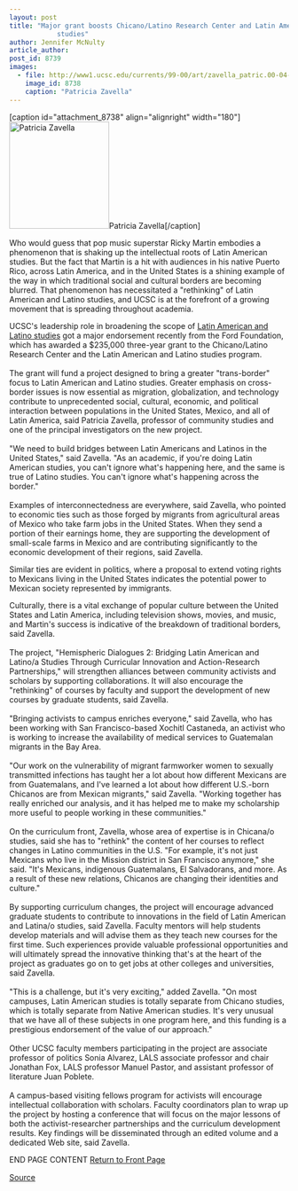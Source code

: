 ```yaml
---
layout: post
title: "Major grant boosts Chicano/Latino Research Center and Latin American and Latino
			studies"
author: Jennifer McNulty
article_author: 
post_id: 8739
images:
  - file: http://www1.ucsc.edu/currents/99-00/art/zavella_patric.00-04-17.180.jpg
    image_id: 8738
    caption: "Patricia Zavella"
---
```


[caption id="attachment_8738" align="alignright" width="180"]<a href="http://dev-ucsc-news.pantheonsite.io/wp-content/uploads/2000/04/zavella_patric.00-04-17.180.jpg"><img class="size-full wp-image-8738" src="http://dev-ucsc-news.pantheonsite.io/wp-content/uploads/2000/04/zavella_patric.00-04-17.180.jpg" alt="Patricia Zavella" width="180" height="193" /></a>Patricia Zavella[/caption]
<p>
  Who would guess that pop music superstar Ricky Martin embodies a phenomenon that is shaking up the intellectual roots of Latin American studies. But the fact that Martin is a hit with audiences in his native Puerto Rico, across Latin America, and in the United States is a shining example of the way in which traditional social and cultural borders are becoming blurred. That phenomenon has necessitated a "rethinking" of Latin American and Latino studies, and UCSC is at the forefront of a growing movement that is spreading throughout academia.
</p>UCSC's leadership role in broadening the scope of <a href="http://reg.ucsc.edu/catalog/lals/">Latin American and Latino studies</a> got a major endorsement recently from the Ford Foundation, which has awarded a $235,000 three-year grant to the Chicano/Latino Research Center and the Latin American and Latino studies program.<br>
<br>
The grant will fund a project designed to bring a greater "trans-border" focus to Latin American and Latino studies. Greater emphasis on cross-border issues is now essential as migration, globalization, and technology contribute to unprecedented social, cultural, economic, and political interaction between populations in the United States, Mexico, and all of Latin America, said Patricia Zavella, professor of community studies and one of the principal investigators on the new project.<br>
<br>
"We need to build bridges between Latin Americans and Latinos in the United States," said Zavella. "As an academic, if you're doing Latin American studies, you can't ignore what's happening here, and the same is true of Latino studies. You can't ignore what's happening across the border."<br>
<br>
Examples of interconnectedness are everywhere, said Zavella, who pointed to economic ties such as those forged by migrants from agricultural areas of Mexico who take farm jobs in the United States. When they send a portion of their earnings home, they are supporting the development of small-scale farms in Mexico and are contributing significantly to the economic development of their regions, said Zavella.
<p>
  Similar ties are evident in politics, where a proposal to extend voting rights to Mexicans living in the United States indicates the potential power to Mexican society represented by immigrants.
</p>
<p>
  Culturally, there is a vital exchange of popular culture between the United States and Latin America, including television shows, movies, and music, and Martin's success is indicative of the breakdown of traditional borders, said Zavella.<br>
  <br>
  The project, "Hemispheric Dialogues 2: Bridging Latin American and Latino/a Studies Through Curricular Innovation and Action-Research Partnerships," will strengthen alliances between community activists and scholars by supporting collaborations. It will also encourage the "rethinking" of courses by faculty and support the development of new courses by graduate students, said Zavella.<br>
  <br>
  "Bringing activists to campus enriches everyone," said Zavella, who has been working with San Francisco-based Xochitl Castaneda, an activist who is working to increase the availability of medical services to Guatemalan migrants in the Bay Area.<br>
  <br>
  "Our work on the vulnerability of migrant farmworker women to sexually transmitted infections has taught her a lot about how different Mexicans are from Guatemalans, and I've learned a lot about how different U.S.-born Chicanos are from Mexican migrants," said Zavella. "Working together has really enriched our analysis, and it has helped me to make my scholarship more useful to people working in these communities."<br>
  <br>
  On the curriculum front, Zavella, whose area of expertise is in Chicana/o studies, said she has to "rethink" the content of her courses to reflect changes in Latino communities in the U.S. "For example, it's not just Mexicans who live in the Mission district in San Francisco anymore," she said. "It's Mexicans, indigenous Guatemalans, El Salvadorans, and more. As a result of these new relations, Chicanos are changing their identities and culture."<br>
  <br>
  By supporting curriculum changes, the project will encourage advanced graduate students to contribute to innovations in the field of Latin American and Latina/o studies, said Zavella. Faculty mentors will help students develop materials and will advise them as they teach new courses for the first time. Such experiences provide valuable professional opportunities and will ultimately spread the innovative thinking that's at the heart of the project as graduates go on to get jobs at other colleges and universities, said Zavella.<br>
  <br>
  "This is a challenge, but it's very exciting," added Zavella. "On most campuses, Latin American studies is totally separate from Chicano studies, which is totally separate from Native American studies. It's very unusual that we have all of these subjects in one program here, and this funding is a prestigious endorsement of the value of our approach."<br>
  <br>
  Other UCSC faculty members participating in the project are associate professor of politics Sonia Alvarez, LALS associate professor and chair Jonathan Fox, LALS professor Manuel Pastor, and assistant professor of literature Juan Poblete.<br>
  <br>
  A campus-based visiting fellows program for activists will encourage intellectual collaboration with scholars. Faculty coordinators plan to wrap up the project by hosting a conference that will focus on the major lessons of both the activist-researcher partnerships and the curriculum development results. Key findings will be disseminated through an edited volume and a dedicated Web site, said Zavella.
</p>
<p>
  END PAGE CONTENT <a href="../../index.html">Return to Front Page</a> <img align="bottom" alt=" " border="0" height="1" src="../../images/trans.gif" width="385">
</p>
<p><a href="http://www1.ucsc.edu/currents/99-00/04-17/clrc.html" title="Permalink to clrc">Source</a></p>
